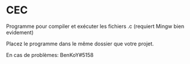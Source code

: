 # CEC
Programme pour compiler et exécuter les fichiers .c (requiert Mingw bien evidement)

Placez le programme dans le même dossier que votre projet.

En cas de problèmes: BenKoY#5158
